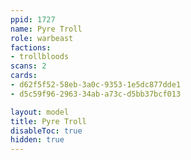```yaml
---
ppid: 1727
name: Pyre Troll
role: warbeast
factions:
- trollbloods
scans: 2
cards:
- d62f5f52-58eb-3a0c-9353-1e5dc877dde1
- d5c59f96-2963-34ab-a73c-d5bb37bcf013

layout: model
title: Pyre Troll
disableToc: true
hidden: true
---
```

